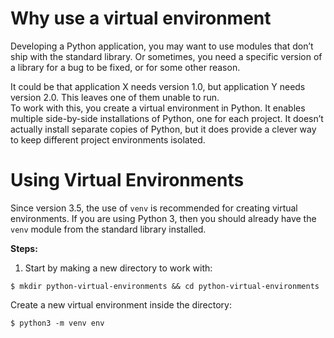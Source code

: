 # Why use a virtual environment
Developing a Python application, you may want to use modules that don’t ship with the standard library. Or sometimes, you need a specific version of a library for a bug to be fixed, or for some other reason.

It could be that application X needs version 1.0, but application Y needs version 2.0. This leaves one of them unable to run.  
To work with this, you create a virtual environment in Python. It enables multiple side-by-side installations of Python, one for each project. It doesn’t actually install separate copies of Python, but it does provide a clever way to keep different project environments isolated. 

# Using Virtual Environments
Since version 3.5, the use of `venv` is recommended for creating virtual environments. If you are using Python 3, then you should already have the `venv` module from the standard library installed.

**Steps:**

1. Start by making a new directory to work with:
```shell
$ mkdir python-virtual-environments && cd python-virtual-environments
```
Create a new virtual environment inside the directory:
```shell
$ python3 -m venv env
```

